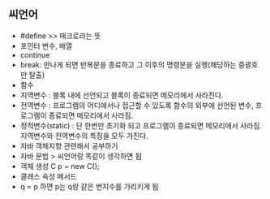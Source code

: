 ## 씨언어
- #define >> 매크로라는 뜻
- 포인터 변수, 배열
- continue
- break: 만나게 되면 반복문을 종료하고 그 이후의 명령문을 실행(해당하는 중괄호만 탈출)
- 함수
- 지역변수 : 블록 내에 선언되고 블록이 종료되면 메모리에서 사라진다.
- 전역변수 : 프로그램의 어디에서나 접근할 수 있도록 함수의 외부에 선언된 변수, 프로그램이 종료되면 메모리에서 사라짐.
- 정적변수(static) : 단 한번만 초기화 되고 프로그램이 종료되면 메모리에서 사라짐. 지역변수와 전역변수의 특징을 모두 가진다.
- 자바 객체지향 관련해서 공부하기
- 자바 문법 > 씨언어랑 똑같이 생각하면 됨
- 객체 생성 C p = new C();
- 클래스 속성 메서드
- q = p 하면 p는 q랑 같은 번지수를 가리키게 됨
